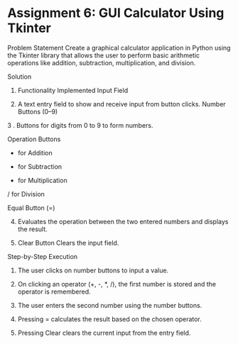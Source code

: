 # Assignment 6: GUI Calculator Using Tkinter
Problem Statement
Create a graphical calculator application in Python using the Tkinter library that allows the user to perform basic arithmetic operations like addition, subtraction, multiplication, and division.

Solution 
1. Functionality Implemented
Input Field

2. A text entry field to show and receive input from button clicks.
 Number Buttons (0–9)

3 . Buttons for digits from 0 to 9 to form numbers.

Operation Buttons

+  for Addition

-  for Subtraction

*  for Multiplication

 / for Division

   Equal Button (=)

4. Evaluates the operation between the two entered numbers and displays the result.

5. Clear Button
Clears the input field.

Step-by-Step Execution
1. The user clicks on number buttons to input a value.

2. On clicking an operator (+, -, *, /), the first number is stored and the operator is remembered.

3. The user enters the second number using the number buttons.

4. Pressing = calculates the result based on the chosen operator.

5. Pressing Clear clears the current input from the entry field.


